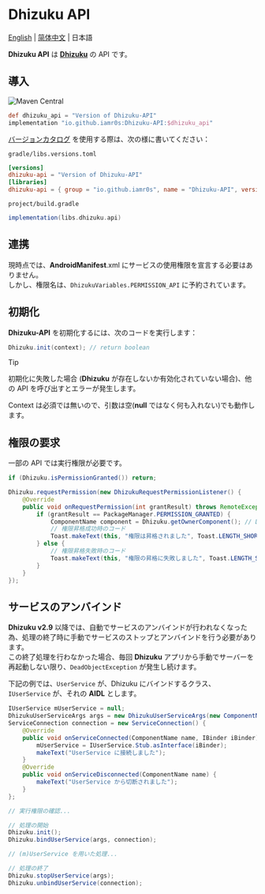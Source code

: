 # Dhizuku API

[English](README.md) | [简体中文](README_zh_rCN.md) | 日本語

**Dhizuku API** は [**Dhizuku**](https://github.com/iamr0s/Dhizuku) の API です。

## 導入

![Maven Central](https://img.shields.io/maven-central/v/io.github.iamr0s/Dhizuku-API)

```Groovy
def dhizuku_api = "Version of Dhizuku-API"
implementation "io.github.iamr0s:Dhizuku-API:$dhizuku_api"
```

[バージョンカタログ](https://docs.gradle.org/current/userguide/version_catalogs.html) を使用する際は、次の様に書いてください：

`gradle/libs.versions.toml`
```TOML
[versions]
dhizuku-api = "Version of Dhizuku-API"
[libraries]
dhizuku-api = { group = "io.github.iamr0s", name = "Dhizuku-API", version.ref = "dhizuku.api" }
```
`project/build.gradle`
```Groovy
implementation(libs.dhizuku.api)
```

## 連携

現時点では、**AndroidManifest**.xml にサービスの使用権限を宣言する必要はありません。  
しかし、権限名は、`DhizukuVariables.PERMISSION_API` に予約されています。

## 初期化

**Dhizuku-API** を初期化するには、次のコードを実行します：

```Java
Dhizuku.init(context); // return boolean
```

> [!TIP]
> 初期化に失敗した場合 (**Dhizuku** が存在しないか有効化されていない場合)、他の API を呼び出すとエラーが発生します。

Context は必須では無いので、引数は空(**null** ではなく何も入れない)でも動作します。

## 権限の要求

一部の API では実行権限が必要です。

```Java
if (Dhizuku.isPermissionGranted()) return;

Dhizuku.requestPermission(new DhizukuRequestPermissionListener() {
    @Override
    public void onRequestPermission(int grantResult) throws RemoteException {
        if (grantResult == PackageManager.PERMISSION_GRANTED) {
            ComponentName component = Dhizuku.getOwnerComponent(); // Dhizuku アプリの DeviceAdminReceiver
            // 権限昇格成功時のコード
            Toast.makeText(this, "権限は昇格されました", Toast.LENGTH_SHORT).show;
        } else {
            // 権限昇格失敗時のコード
            Toast.makeText(this, "権限の昇格に失敗しました", Toast.LENGTH_SHORT).show;
        }
    }
});
```

## サービスのアンバインド

**Dhizuku v2.9** 以降では、自動でサービスのアンバインドが行われなくなった為、処理の終了時に手動でサービスのストップとアンバインドを行う必要があります。  
この終了処理を行わなかった場合、毎回 **Dhizuku** アプリから手動でサーバーを再起動しない限り、`DeadObjectException` が発生し続けます。

下記の例では、`UserService` が、Dhizuku にバインドするクラス、`IUserService` が、それの **AIDL** とします。

```Java
IUserService mUserService = null;
DhizukuUserServiceArgs args = new DhizukuUserServiceArgs(new ComponentName(this, UserService.class));
ServiceConnection connection = new ServiceConnection() {
    @Override
    public void onServiceConnected(ComponentName name, IBinder iBinder) {
        mUserService = IUserService.Stub.asInterface(iBinder);
        makeText("UserService に接続しました");
    }
    @Override
    public void onServiceDisconnected(ComponentName name) {
        makeText("UserService から切断されました");
    }
};

// 実行権限の確認...

// 処理の開始
Dhizuku.init();
Dhizuku.bindUserService(args, connection);

// (m)UserService を用いた処理...

// 処理の終了
Dhizuku.stopUserService(args);
Dhizuku.unbindUserService(connection);
```
